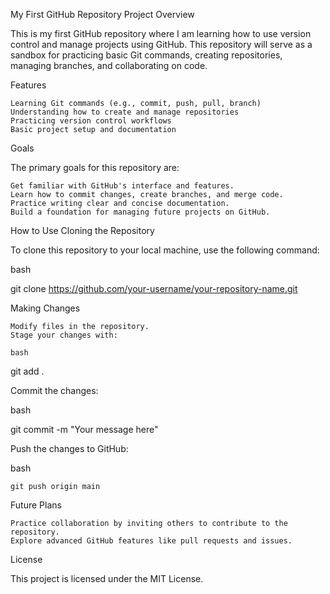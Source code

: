 My First GitHub Repository
Project Overview

This is my first GitHub repository where I am learning how to use version control and manage projects using GitHub. This repository will serve as a sandbox for practicing basic Git commands, creating repositories, managing branches, and collaborating on code.

Features

    Learning Git commands (e.g., commit, push, pull, branch)
    Understanding how to create and manage repositories
    Practicing version control workflows
    Basic project setup and documentation

Goals

The primary goals for this repository are:

    Get familiar with GitHub's interface and features.
    Learn how to commit changes, create branches, and merge code.
    Practice writing clear and concise documentation.
    Build a foundation for managing future projects on GitHub.

How to Use
Cloning the Repository

To clone this repository to your local machine, use the following command:

bash

git clone https://github.com/your-username/your-repository-name.git

Making Changes

    Modify files in the repository.
    Stage your changes with:

    bash

git add .

Commit the changes:

bash

git commit -m "Your message here"

Push the changes to GitHub:

bash

    git push origin main

Future Plans

    Practice collaboration by inviting others to contribute to the repository.
    Explore advanced GitHub features like pull requests and issues.

License

This project is licensed under the MIT License.
